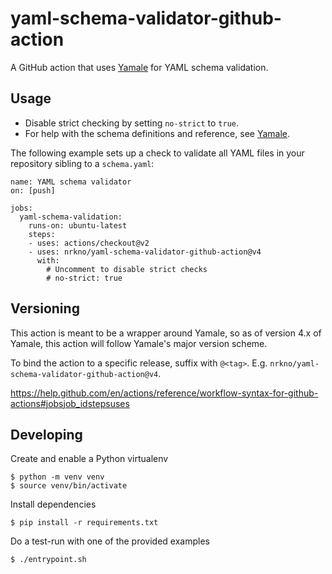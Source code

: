 # yaml-schema-validator-github-action

A GitHub action that uses [Yamale][] for YAML schema validation.

## Usage

- Disable strict checking by setting `no-strict` to `true`.
- For help with the schema definitions and reference, see [Yamale][].

The following example sets up a check to validate all YAML files in your
repository sibling to a `schema.yaml`:

```
name: YAML schema validator
on: [push]

jobs:
  yaml-schema-validation:
    runs-on: ubuntu-latest
    steps:
    - uses: actions/checkout@v2
    - uses: nrkno/yaml-schema-validator-github-action@v4
      with:
        # Uncomment to disable strict checks
        # no-strict: true
```

## Versioning

This action is meant to be a wrapper around Yamale, so as of version 4.x
of Yamale, this action will follow Yamale's major version scheme.

To bind the action to a specific release, suffix with `@<tag>`.
E.g. `nrkno/yaml-schema-validator-github-action@v4`.

https://help.github.com/en/actions/reference/workflow-syntax-for-github-actions#jobsjob_idstepsuses

## Developing

Create and enable a Python virtualenv

```
$ python -m venv venv
$ source venv/bin/activate
```

Install dependencies

```
$ pip install -r requirements.txt
```

Do a test-run with one of the provided examples

```
$ ./entrypoint.sh
```

[Yamale]: https://github.com/23andMe/Yamale
